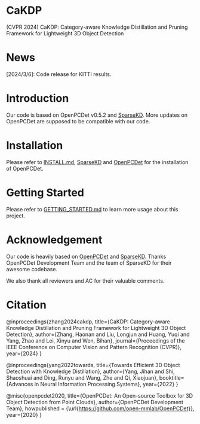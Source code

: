 # CaKDP
(CVPR 2024) CaKDP: Category-aware Knowledge Distillation and Pruning Framework for Lightweight 3D Object Detection

# News
[2024/3/6]: Code release for KITTI results.

# Introduction
Our code is based on OpenPCDet v0.5.2 and [SparseKD](https://github.com/CVMI-Lab/SparseKD). More updates on OpenPCDet are supposed to be compatible with our code.

# Installation
Please refer to [INSTALL.md](https://github.com/zhnxjtu/CaKDP/blob/main/docs/INSTALL.md), [SparseKD](https://github.com/CVMI-Lab/SparseKD) and [OpenPCDet](https://github.com/open-mmlab/OpenPCDet) for the installation of OpenPCDet.

# Getting Started
Please refer to [GETTING_STARTED.md](https://github.com/zhnxjtu/CaKDP/blob/main/docs/GETTING_STARTED.md) to learn more usage about this project.

# Acknowledgement
Our code is heavily based on [OpenPCDet](https://github.com/open-mmlab/OpenPCDet) and [SparseKD](https://github.com/CVMI-Lab/SparseKD). Thanks OpenPCDet Development Team and the team of SparseKD for their awesome codebase.

We also thank all reviewers and AC for their valuable comments.

# Citation

@inproceedings{zhang2024cakdp,
    title={CaKDP: Category-aware Knowledge Distillation and Pruning Framework for Lightweight 3D Object Detection},
    author={Zhang, Haonan and Liu, Longjun and Huang, Yuqi and Yang, Zhao and Lei, Xinyu and Wen, Bihan},
    journal={Proceedings of the IEEE Conference on Computer Vision and Pattern Recognition (CVPR)},
    year={2024}
}

@inproceedings{yang2022towards,
    title={Towards Efficient 3D Object Detection with Knowledge Distillation},
    author={Yang, Jihan and Shi, Shaoshuai and Ding, Runyu and Wang, Zhe and Qi, Xiaojuan},
    booktitle={Advances in Neural Information Processing Systems},
    year={2022}
}

@misc{openpcdet2020,
    title={OpenPCDet: An Open-source Toolbox for 3D Object Detection from Point Clouds},
    author={OpenPCDet Development Team},
    howpublished = {\url{https://github.com/open-mmlab/OpenPCDet}},
    year={2020}
}

